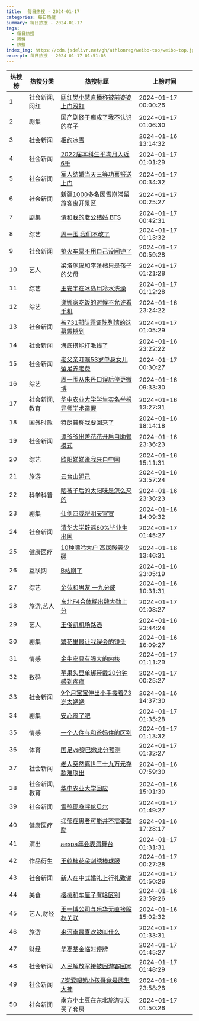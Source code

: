 ```yaml
---
title:  每日热搜 - 2024-01-17
categories: 每日热搜
summary: 每日热搜 - 2024-01-17
tags:
  - 每日热搜
  - 微博
  - 热搜
index_img: https://cdn.jsdelivr.net/gh/athlonreg/weibo-top/weibo-top.jpeg
excerpt: 每日热搜 - 2024-01-17 01:51:08
---
```


| 热搜榜 | 热搜分类 | 热搜标题 | 上榜时间 |
| --- | --- | --- | --- |
| 1 | 社会新闻,网红 | [网红樊小慧直播称被前婆婆上门殴打](https://s.weibo.com/weibo%3Fq%3D%2523%E7%BD%91%E7%BA%A2%E6%A8%8A%E5%B0%8F%E6%85%A7%E7%9B%B4%E6%92%AD%E7%A7%B0%E8%A2%AB%E5%89%8D%E5%A9%86%E5%A9%86%E4%B8%8A%E9%97%A8%E6%AE%B4%E6%89%93%2523) | 2024-01-17 00:00:26 | 
| 2 | 剧集 | [国产剧终于癫成了我不认识的样子](https://s.weibo.com/weibo%3Fq%3D%2523%E5%9B%BD%E4%BA%A7%E5%89%A7%E7%BB%88%E4%BA%8E%E7%99%AB%E6%88%90%E4%BA%86%E6%88%91%E4%B8%8D%E8%AE%A4%E8%AF%86%E7%9A%84%E6%A0%B7%E5%AD%90%2523) | 2024-01-17 01:06:30 | 
| 3 | 社会新闻 | [相约冰雪](https://s.weibo.com/weibo%3Fq%3D%2523%E7%9B%B8%E7%BA%A6%E5%86%B0%E9%9B%AA%2523) | 2024-01-16 13:14:32 | 
| 4 | 社会新闻 | [2022届本科生平均月入近6千](https://s.weibo.com/weibo%3Fq%3D%25232022%E5%B1%8A%E6%9C%AC%E7%A7%91%E7%94%9F%E5%B9%B3%E5%9D%87%E6%9C%88%E5%85%A5%E8%BF%916%E5%8D%83%2523) | 2024-01-17 01:01:29 | 
| 5 | 社会新闻 | [军人结婚当天三等功喜报送上门](https://s.weibo.com/weibo%3Fq%3D%2523%E5%86%9B%E4%BA%BA%E7%BB%93%E5%A9%9A%E5%BD%93%E5%A4%A9%E4%B8%89%E7%AD%89%E5%8A%9F%E5%96%9C%E6%8A%A5%E9%80%81%E4%B8%8A%E9%97%A8%2523) | 2024-01-17 00:34:32 | 
| 6 | 社会新闻 | [新疆1000多名因雪崩滞留旅客离开景区](https://s.weibo.com/weibo%3Fq%3D%2523%E6%96%B0%E7%96%861000%E5%A4%9A%E5%90%8D%E5%9B%A0%E9%9B%AA%E5%B4%A9%E6%BB%9E%E7%95%99%E6%97%85%E5%AE%A2%E7%A6%BB%E5%BC%80%E6%99%AF%E5%8C%BA%2523) | 2024-01-17 00:25:27 | 
| 7 | 剧集 | [请和我的老公结婚 BTS](https://s.weibo.com/weibo%3Fq%3D%2523%E8%AF%B7%E5%92%8C%E6%88%91%E7%9A%84%E8%80%81%E5%85%AC%E7%BB%93%E5%A9%9A%20BTS%2523) | 2024-01-17 00:42:31 | 
| 8 | 综艺 | [周一围 我们不改了](https://s.weibo.com/weibo%3Fq%3D%2523%E5%91%A8%E4%B8%80%E5%9B%B4%20%E6%88%91%E4%BB%AC%E4%B8%8D%E6%94%B9%E4%BA%86%2523) | 2024-01-17 01:13:32 | 
| 9 | 社会新闻 | [抢火车票不用自己设闹钟了](https://s.weibo.com/weibo%3Fq%3D%2523%E6%8A%A2%E7%81%AB%E8%BD%A6%E7%A5%A8%E4%B8%8D%E7%94%A8%E8%87%AA%E5%B7%B1%E8%AE%BE%E9%97%B9%E9%92%9F%E4%BA%86%2523) | 2024-01-17 00:59:28 | 
| 10 | 艺人 | [梁洛施说和李泽楷只是孩子的父母](https://s.weibo.com/weibo%3Fq%3D%2523%E6%A2%81%E6%B4%9B%E6%96%BD%E8%AF%B4%E5%92%8C%E6%9D%8E%E6%B3%BD%E6%A5%B7%E5%8F%AA%E6%98%AF%E5%AD%A9%E5%AD%90%E7%9A%84%E7%88%B6%E6%AF%8D%2523) | 2024-01-17 01:21:28 | 
| 11 | 综艺 | [王安宇在冰岛用冷水洗澡](https://s.weibo.com/weibo%3Fq%3D%2523%E7%8E%8B%E5%AE%89%E5%AE%87%E5%9C%A8%E5%86%B0%E5%B2%9B%E7%94%A8%E5%86%B7%E6%B0%B4%E6%B4%97%E6%BE%A1%2523) | 2024-01-17 01:12:28 | 
| 12 | 综艺 | [谢娜家吃饭的时候不允许看手机](https://s.weibo.com/weibo%3Fq%3D%2523%E8%B0%A2%E5%A8%9C%E5%AE%B6%E5%90%83%E9%A5%AD%E7%9A%84%E6%97%B6%E5%80%99%E4%B8%8D%E5%85%81%E8%AE%B8%E7%9C%8B%E6%89%8B%E6%9C%BA%2523) | 2024-01-16 23:24:22 | 
| 13 | 社会新闻 | [被731部队罪证陈列馆的这幕震撼到](https://s.weibo.com/weibo%3Fq%3D%2523%E8%A2%AB731%E9%83%A8%E9%98%9F%E7%BD%AA%E8%AF%81%E9%99%88%E5%88%97%E9%A6%86%E7%9A%84%E8%BF%99%E5%B9%95%E9%9C%87%E6%92%BC%E5%88%B0%2523) | 2024-01-17 01:05:29 | 
| 14 | 社会新闻 | [海底捞能打毛线了](https://s.weibo.com/weibo%3Fq%3D%2523%E6%B5%B7%E5%BA%95%E6%8D%9E%E8%83%BD%E6%89%93%E6%AF%9B%E7%BA%BF%E4%BA%86%2523) | 2024-01-16 23:22:22 | 
| 15 | 社会新闻 | [老父亲叮嘱53岁单身女儿留足养老费](https://s.weibo.com/weibo%3Fq%3D%2523%E8%80%81%E7%88%B6%E4%BA%B2%E5%8F%AE%E5%98%B153%E5%B2%81%E5%8D%95%E8%BA%AB%E5%A5%B3%E5%84%BF%E7%95%99%E8%B6%B3%E5%85%BB%E8%80%81%E8%B4%B9%2523) | 2024-01-17 00:30:27 | 
| 16 | 综艺 | [周一围从朱丹口误后停更微博](https://s.weibo.com/weibo%3Fq%3D%2523%E5%91%A8%E4%B8%80%E5%9B%B4%E4%BB%8E%E6%9C%B1%E4%B8%B9%E5%8F%A3%E8%AF%AF%E5%90%8E%E5%81%9C%E6%9B%B4%E5%BE%AE%E5%8D%9A%2523) | 2024-01-16 09:33:30 | 
| 17 | 社会新闻,教育 | [华中农业大学学生实名举报导师学术造假](https://s.weibo.com/weibo%3Fq%3D%2523%E5%8D%8E%E4%B8%AD%E5%86%9C%E4%B8%9A%E5%A4%A7%E5%AD%A6%E5%AD%A6%E7%94%9F%E5%AE%9E%E5%90%8D%E4%B8%BE%E6%8A%A5%E5%AF%BC%E5%B8%88%E5%AD%A6%E6%9C%AF%E9%80%A0%E5%81%87%2523) | 2024-01-16 13:27:31 | 
| 18 | 国外时政 | [特朗普称我要回来了](https://s.weibo.com/weibo%3Fq%3D%2523%E7%89%B9%E6%9C%97%E6%99%AE%E7%A7%B0%E6%88%91%E8%A6%81%E5%9B%9E%E6%9D%A5%E4%BA%86%2523) | 2024-01-16 18:14:18 | 
| 19 | 社会新闻 | [谭爷爷出差花花开启自助餐模式](https://s.weibo.com/weibo%3Fq%3D%2523%E8%B0%AD%E7%88%B7%E7%88%B7%E5%87%BA%E5%B7%AE%E8%8A%B1%E8%8A%B1%E5%BC%80%E5%90%AF%E8%87%AA%E5%8A%A9%E9%A4%90%E6%A8%A1%E5%BC%8F%2523) | 2024-01-16 23:36:23 | 
| 20 | 综艺 | [欧阳娣娣说我来自中国](https://s.weibo.com/weibo%3Fq%3D%2523%E6%AC%A7%E9%98%B3%E5%A8%A3%E5%A8%A3%E8%AF%B4%E6%88%91%E6%9D%A5%E8%87%AA%E4%B8%AD%E5%9B%BD%2523) | 2024-01-16 15:11:31 | 
| 21 | 旅游 | [云台山妲己](https://s.weibo.com/weibo%3Fq%3D%2523%E4%BA%91%E5%8F%B0%E5%B1%B1%E5%A6%B2%E5%B7%B1%2523) | 2024-01-16 23:57:24 | 
| 22 | 科学科普 | [晒被子后的太阳味是怎么来的](https://s.weibo.com/weibo%3Fq%3D%2523%E6%99%92%E8%A2%AB%E5%AD%90%E5%90%8E%E7%9A%84%E5%A4%AA%E9%98%B3%E5%91%B3%E6%98%AF%E6%80%8E%E4%B9%88%E6%9D%A5%E7%9A%84%2523) | 2024-01-16 23:36:23 | 
| 23 | 剧集 | [仙剑四或将明天官宣](https://s.weibo.com/weibo%3Fq%3D%2523%E4%BB%99%E5%89%91%E5%9B%9B%E6%88%96%E5%B0%86%E6%98%8E%E5%A4%A9%E5%AE%98%E5%AE%A3%2523) | 2024-01-16 14:09:32 | 
| 24 | 社会新闻 | [清华大学辟谣80%毕业生出国](https://s.weibo.com/weibo%3Fq%3D%2523%E6%B8%85%E5%8D%8E%E5%A4%A7%E5%AD%A6%E8%BE%9F%E8%B0%A380%25%E6%AF%95%E4%B8%9A%E7%94%9F%E5%87%BA%E5%9B%BD%2523) | 2024-01-17 01:45:27 | 
| 25 | 健康医疗 | [10种嘌呤大户 高尿酸者少碰](https://s.weibo.com/weibo%3Fq%3D%252310%E7%A7%8D%E5%98%8C%E5%91%A4%E5%A4%A7%E6%88%B7%20%E9%AB%98%E5%B0%BF%E9%85%B8%E8%80%85%E5%B0%91%E7%A2%B0%2523) | 2024-01-16 13:46:31 | 
| 26 | 互联网 | [B站崩了](https://s.weibo.com/weibo%3Fq%3D%2523B%E7%AB%99%E5%B4%A9%E4%BA%86%2523) | 2024-01-16 23:05:19 | 
| 27 | 综艺 | [金莎和男友 一九分成](https://s.weibo.com/weibo%3Fq%3D%2523%E9%87%91%E8%8E%8E%E5%92%8C%E7%94%B7%E5%8F%8B%20%E4%B8%80%E4%B9%9D%E5%88%86%E6%88%90%2523) | 2024-01-16 10:31:31 | 
| 28 | 旅游,艺人 | [东北F4合体摇出魏大勋上分](https://s.weibo.com/weibo%3Fq%3D%2523%E4%B8%9C%E5%8C%97F4%E5%90%88%E4%BD%93%E6%91%87%E5%87%BA%E9%AD%8F%E5%A4%A7%E5%8B%8B%E4%B8%8A%E5%88%86%2523) | 2024-01-17 01:08:27 | 
| 29 | 艺人 | [王俊凯机场路透](https://s.weibo.com/weibo%3Fq%3D%2523%E7%8E%8B%E4%BF%8A%E5%87%AF%E6%9C%BA%E5%9C%BA%E8%B7%AF%E9%80%8F%2523) | 2024-01-16 23:44:24 | 
| 30 | 剧集 | [繁花里最让我误会的镜头](https://s.weibo.com/weibo%3Fq%3D%2523%E7%B9%81%E8%8A%B1%E9%87%8C%E6%9C%80%E8%AE%A9%E6%88%91%E8%AF%AF%E4%BC%9A%E7%9A%84%E9%95%9C%E5%A4%B4%2523) | 2024-01-16 16:09:27 | 
| 31 | 情感 | [金牛座具有强大的内核](https://s.weibo.com/weibo%3Fq%3D%2523%E9%87%91%E7%89%9B%E5%BA%A7%E5%85%B7%E6%9C%89%E5%BC%BA%E5%A4%A7%E7%9A%84%E5%86%85%E6%A0%B8%2523) | 2024-01-17 01:11:29 | 
| 32 | 数码 | [苹果头显单绑带戴20分钟感到疼痛](https://s.weibo.com/weibo%3Fq%3D%2523%E8%8B%B9%E6%9E%9C%E5%A4%B4%E6%98%BE%E5%8D%95%E7%BB%91%E5%B8%A6%E6%88%B420%E5%88%86%E9%92%9F%E6%84%9F%E5%88%B0%E7%96%BC%E7%97%9B%2523) | 2024-01-17 00:25:27 | 
| 33 | 社会新闻 | [9个月宝宝伸出小手搂着73岁太姥姥](https://s.weibo.com/weibo%3Fq%3D%25239%E4%B8%AA%E6%9C%88%E5%AE%9D%E5%AE%9D%E4%BC%B8%E5%87%BA%E5%B0%8F%E6%89%8B%E6%90%82%E7%9D%8073%E5%B2%81%E5%A4%AA%E5%A7%A5%E5%A7%A5%2523) | 2024-01-16 14:37:30 | 
| 34 | 剧集 | [安心离了吧](https://s.weibo.com/weibo%3Fq%3D%2523%E5%AE%89%E5%BF%83%E7%A6%BB%E4%BA%86%E5%90%A7%2523) | 2024-01-17 01:35:28 | 
| 35 | 情感 | [一个人住与和爸妈住的区别](https://s.weibo.com/weibo%3Fq%3D%2523%E4%B8%80%E4%B8%AA%E4%BA%BA%E4%BD%8F%E4%B8%8E%E5%92%8C%E7%88%B8%E5%A6%88%E4%BD%8F%E7%9A%84%E5%8C%BA%E5%88%AB%2523) | 2024-01-17 01:13:32 | 
| 36 | 体育 | [国足vs黎巴嫩比分预测](https://s.weibo.com/weibo%3Fq%3D%2523%E5%9B%BD%E8%B6%B3vs%E9%BB%8E%E5%B7%B4%E5%AB%A9%E6%AF%94%E5%88%86%E9%A2%84%E6%B5%8B%2523) | 2024-01-17 01:32:27 | 
| 37 | 社会新闻 | [老人突然离世三十九万元存款难取出](https://s.weibo.com/weibo%3Fq%3D%2523%E8%80%81%E4%BA%BA%E7%AA%81%E7%84%B6%E7%A6%BB%E4%B8%96%E4%B8%89%E5%8D%81%E4%B9%9D%E4%B8%87%E5%85%83%E5%AD%98%E6%AC%BE%E9%9A%BE%E5%8F%96%E5%87%BA%2523) | 2024-01-16 07:59:30 | 
| 38 | 社会新闻,教育 | [华中农业大学回应](https://s.weibo.com/weibo%3Fq%3D%2523%E5%8D%8E%E4%B8%AD%E5%86%9C%E4%B8%9A%E5%A4%A7%E5%AD%A6%E5%9B%9E%E5%BA%94%2523) | 2024-01-16 15:01:30 | 
| 39 | 社会新闻 | [雪鸮现身呼伦贝尔](https://s.weibo.com/weibo%3Fq%3D%2523%E9%9B%AA%E9%B8%AE%E7%8E%B0%E8%BA%AB%E5%91%BC%E4%BC%A6%E8%B4%9D%E5%B0%94%2523) | 2024-01-17 01:49:27 | 
| 40 | 健康医疗 | [抑郁症患者可能并不需要鼓励](https://s.weibo.com/weibo%3Fq%3D%2523%E6%8A%91%E9%83%81%E7%97%87%E6%82%A3%E8%80%85%E5%8F%AF%E8%83%BD%E5%B9%B6%E4%B8%8D%E9%9C%80%E8%A6%81%E9%BC%93%E5%8A%B1%2523) | 2024-01-16 17:28:17 | 
| 41 | 演出 | [aespa年会表演舞台](https://s.weibo.com/weibo%3Fq%3D%2523aespa%E5%B9%B4%E4%BC%9A%E8%A1%A8%E6%BC%94%E8%88%9E%E5%8F%B0%2523) | 2024-01-17 01:31:31 | 
| 42 | 作品衍生 | [王鹤棣花朵刺绣棒球服](https://s.weibo.com/weibo%3Fq%3D%2523%E7%8E%8B%E9%B9%A4%E6%A3%A3%E8%8A%B1%E6%9C%B5%E5%88%BA%E7%BB%A3%E6%A3%92%E7%90%83%E6%9C%8D%2523) | 2024-01-17 00:27:28 | 
| 43 | 社会新闻 | [新人在中式婚礼上行礼致谢](https://s.weibo.com/weibo%3Fq%3D%2523%E6%96%B0%E4%BA%BA%E5%9C%A8%E4%B8%AD%E5%BC%8F%E5%A9%9A%E7%A4%BC%E4%B8%8A%E8%A1%8C%E7%A4%BC%E8%87%B4%E8%B0%A2%2523) | 2024-01-17 01:50:26 | 
| 44 | 美食 | [樱桃和车厘子有啥区别](https://s.weibo.com/weibo%3Fq%3D%2523%E6%A8%B1%E6%A1%83%E5%92%8C%E8%BD%A6%E5%8E%98%E5%AD%90%E6%9C%89%E5%95%A5%E5%8C%BA%E5%88%AB%2523) | 2024-01-16 23:59:26 | 
| 45 | 艺人,财经 | [王一博公司与乐华无直接股权关联](https://s.weibo.com/weibo%3Fq%3D%2523%E7%8E%8B%E4%B8%80%E5%8D%9A%E5%85%AC%E5%8F%B8%E4%B8%8E%E4%B9%90%E5%8D%8E%E6%97%A0%E7%9B%B4%E6%8E%A5%E8%82%A1%E6%9D%83%E5%85%B3%E8%81%94%2523) | 2024-01-16 15:02:32 | 
| 46 | 旅游 | [来河南最喜欢被叫什么](https://s.weibo.com/weibo%3Fq%3D%2523%E6%9D%A5%E6%B2%B3%E5%8D%97%E6%9C%80%E5%96%9C%E6%AC%A2%E8%A2%AB%E5%8F%AB%E4%BB%80%E4%B9%88%2523) | 2024-01-17 01:33:31 | 
| 47 | 财经 | [华夏基金临时停牌](https://s.weibo.com/weibo%3Fq%3D%2523%E5%8D%8E%E5%A4%8F%E5%9F%BA%E9%87%91%E4%B8%B4%E6%97%B6%E5%81%9C%E7%89%8C%2523) | 2024-01-17 01:45:27 | 
| 48 | 社会新闻 | [人民解放军接被困游客回家](https://s.weibo.com/weibo%3Fq%3D%2523%E4%BA%BA%E6%B0%91%E8%A7%A3%E6%94%BE%E5%86%9B%E6%8E%A5%E8%A2%AB%E5%9B%B0%E6%B8%B8%E5%AE%A2%E5%9B%9E%E5%AE%B6%2523) | 2024-01-17 01:48:29 | 
| 49 | 社会新闻 | [7岁爱喝奶小孩哥竟是武生大神](https://s.weibo.com/weibo%3Fq%3D%25237%E5%B2%81%E7%88%B1%E5%96%9D%E5%A5%B6%E5%B0%8F%E5%AD%A9%E5%93%A5%E7%AB%9F%E6%98%AF%E6%AD%A6%E7%94%9F%E5%A4%A7%E7%A5%9E%2523) | 2024-01-16 23:58:26 | 
| 50 | 社会新闻 | [南方小土豆在东北旅游3天买了套房](https://s.weibo.com/weibo%3Fq%3D%2523%E5%8D%97%E6%96%B9%E5%B0%8F%E5%9C%9F%E8%B1%86%E5%9C%A8%E4%B8%9C%E5%8C%97%E6%97%85%E6%B8%B83%E5%A4%A9%E4%B9%B0%E4%BA%86%E5%A5%97%E6%88%BF%2523) | 2024-01-17 01:50:26 | 
